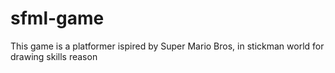 # sfml-game

This game is a platformer ispired by Super Mario Bros, in stickman world for drawing skills reason
